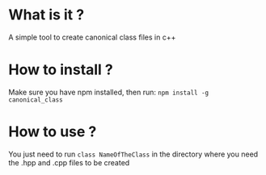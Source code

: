 # What is it ?
A simple tool to create canonical class files in c++

# How to install ?
Make sure you have npm installed, then run:
`npm install -g canonical_class`

# How to use ?
You just need to run
`class NameOfTheClass`
in the directory where you need the .hpp and .cpp files to be created
